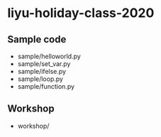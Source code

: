 # liyu-holiday-class-2020

## Sample code
- sample/helloworld.py
- sample/set_var.py
- sample/ifelse.py
- sample/loop.py
- sample/function.py

## Workshop
- workshop/
